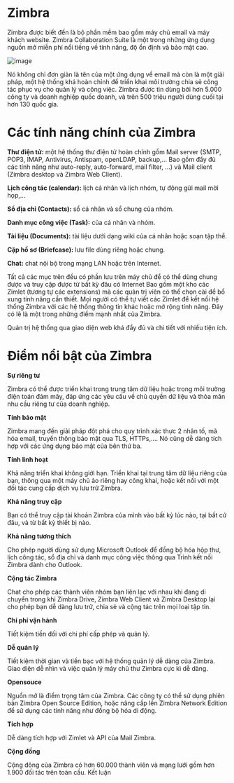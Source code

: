 # Zimbra

Zimbra được biết đến là bộ phần mềm bao gồm máy chủ email và máy khách website. Zimbra Collaboration Suite là một trong những ứng dụng nguồn mở miễn phí nổi tiếng về tính năng, độ ổn định và bảo mật cao.

![image](https://user-images.githubusercontent.com/111721629/193381265-1c03ec90-b9be-429c-ad5b-f9404785077f.png)

Nó không chỉ đơn giản là tên của một ứng dụng về email mà còn là một giải pháp, một hệ thống khá hoàn chỉnh để triển khai môi trường chia sẻ công tác phục vụ cho quản lý và công việc. Zimbra được tin dùng bởi hơn 5.000 công ty và doanh nghiệp quốc doanh, và trên 500 triệu người dùng cuối tại hơn 130 quốc gia.

# Các tính năng chính của Zimbra

**Thư điện tử:** một hệ thống thư điện tử hoàn chỉnh gồm Mail server (SMTP, POP3, IMAP, Antivirus, Antispam, openLDAP, backup,… Bao gồm đầy đủ các tính năng như auto-reply, auto-forward, mail filter, …) và Mail client (Zimbra desktop và Zimbra Web Client).

**Lịch công tác (calendar):** lịch cá nhân và lịch nhóm, tự động gửi mail mời họp,…

**Sổ địa chỉ (Contacts):** sổ cá nhân và sổ chung của nhóm.

**Danh mục công việc (Task):** của cá nhân và nhóm.

**Tài liệu (Documents):** tài liệu dưới dạng wiki của cá nhân hoặc soạn tập thể.

**Cặp hồ sơ (Briefcase):** lưu file dùng riêng hoặc chung.

**Chat:** chat nội bộ trong mạng LAN hoặc trên Internet.

Tất cả các mục trên đều có phần lưu trên máy chủ để có thể dùng chung được và truy cập được từ bất kỳ đâu có Internet
Bao gồm một kho các Zimlet (tương tự các extensions) mà các quản trị viên có thể chọn cài để bổ xung tính năng cần thiết. Mọi người có thể tự viết các Zimlet để kết nối hệ thống Zimbra với các hệ thống thông tin khác hoặc mở rộng tính năng. Đây có lẽ là một trong những điểm mạnh nhất của Zimbra.

Quản trị hệ thống qua giao diện web khá đầy đủ và chi tiết với nhiều tiện ích.

# Điểm nổi bật của Zimbra

**Sự riêng tư**

Zimbra có thể được triển khai trong trung tâm dữ liệu hoặc trong môi trường điện toán đám mây, đáp ứng các yêu cầu về chủ quyền dữ liệu và thỏa mãn nhu cầu riêng tư của doanh nghiệp.

**Tính bảo mật**

Zimbra mang đến giải pháp đột phá cho quy trình xác thực 2 nhân tố, mã hóa email, truyền thông bảo mật qua TLS, HTTPs,…. Nó cũng dễ dàng tích hợp với các ứng dụng bảo mật của bên thứ ba.

**Tính linh hoạt**

Khả năng triển khai không giới hạn. Triển khai tại trung tâm dữ liệu riêng của bạn, thông qua một máy chủ ảo riêng hay công khai, hoặc kết nối với một đối tác cung cấp dịch vụ lưu trữ Zimbra.

**Khả năng truy cập**

Bạn có thể truy cập tài khoản Zimbra của mình vào bất kỳ lúc nào, tại bất cứ đâu, và từ bất kỳ thiết bị nào.

**Khả năng tương thích**

Cho phép người dùng sử dụng Microsoft Outlook để đồng bộ hóa hộp thư, lịch công tác, sổ địa chỉ và danh mục công việc thông qua Trình kết nối Zimbra dành cho Outlook.

**Cộng tác Zimbra**

Chat cho phép các thành viên nhóm bạn liên lạc với nhau khi đang di chuyển trong khi Zimbra Drive, Zimbra Web Client và Zimbra Desktop lại cho phép bạn dễ dàng lưu trữ, chia sẻ và cộng tác trên mọi loại tập tin.

**Chi phí vận hành**

Tiết kiệm tiền đối với chi phí cấp phép và quản lý.

**Dễ quản lý**

Tiết kiệm thời gian và tiền bạc với hệ thống quản lý dễ dàng của Zimbra. Giao diện dễ nhìn và việc quản lý máy chủ thư Zimbra cực kì dễ dàng.

**Opensouce**

Nguồn mở là điểm trọng tâm của Zimbra. Các công ty có thể sử dụng phiên bản Zimbra Open Source Edition, hoặc nâng cấp lên Zimbra Network Edition để sử dụng các tính năng như đồng bộ hóa di động.

**Tích hợp**

Dễ dàng tích hợp với Zimlet và API của Mail Zimbra.

**Cộng đồng**

Cộng đông của Zimbra có hơn 60.000 thành viên và mạng lưới gồm hơn 1.900 đối tác trên toàn cầu.
Kết luận
